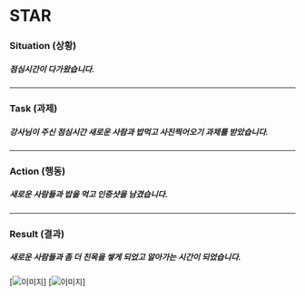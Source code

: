 # STAR

### Situation (상황)
##### 점심시간이 다가왔습니다.

---

### Task (과제)
##### 강사님이 주신 점심시간 새로운 사람과 밥먹고 사진찍어오기 과제를 받았습니다.

---

### Action (행동)
##### 새로운 사람들과 밥을 먹고 인증샷을 남겼습니다.

---

### Result (결과)
##### 새로운 사람들과 좀 더 친목을 쌓게 되었고 알아가는 시간이 되었습니다.


[![이미지](https://i.imgur.com/5fhsV2w.jpeg)]
[![이미지](https://i.imgur.com/VydSyDP.jpeg)]

 
